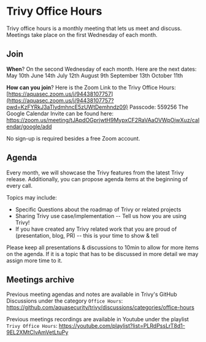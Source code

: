 # Trivy Office Hours

Trivy office hours is a monthly meeting that lets us meet and discuss. Meetings take place on the first Wednesday of each month.

## Join

**When**?
On the second Wednesday of each month. Here are the next dates:
May 10th
June 14th
July 12th
August 9th
September 13th
October 11th

**How can you join**?
Here is the Zoom Link to the Trivy Office Hours: [https://aquasec.zoom.us/j/94438107757](https://aquasec.zoom.us/j/94438107757?pwd=KzFYRkJ3aTlydmhncE5zUWtDemhndz09)
Passcode: 559256
The Google Calendar Invite can be found here: https://zoom.us/meeting/tJApdOGprjwtH9MypxCF2RaVAaOVWpOjwXuz/calendar/google/add

No sign-up is required besides a free Zoom account.

## Agenda

Every month, we will showcase the Trivy features from the latest Trivy release. Additionally, you can propose agenda items at the beginning of every call. 

Topics may include:
* Specific Questions about the roadmap of Trivy or related projects
* Sharing Trivy use case/implementation -- Tell us how you are using Trivy!
* If you have created any Trivy related work that you are proud of (presentation, blog, PR) -- this is your time to show & tell 

Please keep all presentations & discussions to 10min to allow for more items on the agenda.
If it is a topic that has to be discussed in more detail we may assign more time to it.

## Meetings archive

Previous meeting agendas and notes are available in Trivy's GitHub Discussions under the category `Office Hours`: <https://github.com/aquasecurity/trivy/discussions/categories/office-hours>

Previous meetings recordings are available in Youtube under the playlist `Trivy Office Hours`: <https://youtube.com/playlist?list=PLRdPssLrT8d1-9EL2XMtClvAmVetLtuPy>
